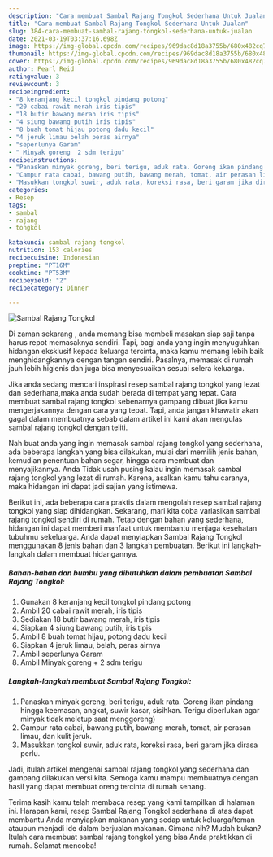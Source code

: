 ```yaml
---
description: "Cara membuat Sambal Rajang Tongkol Sederhana Untuk Jualan"
title: "Cara membuat Sambal Rajang Tongkol Sederhana Untuk Jualan"
slug: 384-cara-membuat-sambal-rajang-tongkol-sederhana-untuk-jualan
date: 2021-03-19T03:37:16.698Z
image: https://img-global.cpcdn.com/recipes/969dac8d18a3755b/680x482cq70/sambal-rajang-tongkol-foto-resep-utama.jpg
thumbnail: https://img-global.cpcdn.com/recipes/969dac8d18a3755b/680x482cq70/sambal-rajang-tongkol-foto-resep-utama.jpg
cover: https://img-global.cpcdn.com/recipes/969dac8d18a3755b/680x482cq70/sambal-rajang-tongkol-foto-resep-utama.jpg
author: Pearl Reid
ratingvalue: 3
reviewcount: 3
recipeingredient:
- "8 keranjang kecil tongkol pindang potong"
- "20 cabai rawit merah iris tipis"
- "18 butir bawang merah iris tipis"
- "4 siung bawang putih iris tipis"
- "8 buah tomat hijau potong dadu kecil"
- "4 jeruk limau belah peras airnya"
- "seperlunya Garam"
- " Minyak goreng  2 sdm terigu"
recipeinstructions:
- "Panaskan minyak goreng, beri terigu, aduk rata. Goreng ikan pindang hingga keemasan, angkat, suwir kasar, sisihkan. Terigu diperlukan agar minyak tidak meletup saat menggoreng)"
- "Campur rata cabai, bawang putih, bawang merah, tomat, air perasan limau, dan kulit jeruk."
- "Masukkan tongkol suwir, aduk rata, koreksi rasa, beri garam jika dirasa perlu."
categories:
- Resep
tags:
- sambal
- rajang
- tongkol

katakunci: sambal rajang tongkol 
nutrition: 153 calories
recipecuisine: Indonesian
preptime: "PT16M"
cooktime: "PT53M"
recipeyield: "2"
recipecategory: Dinner

---
```



![Sambal Rajang Tongkol](https://img-global.cpcdn.com/recipes/969dac8d18a3755b/680x482cq70/sambal-rajang-tongkol-foto-resep-utama.jpg)

Di zaman  sekarang , anda memang bisa membeli masakan siap saji tanpa harus repot memasaknya sendiri. Tapi, bagi anda yang ingin menyuguhkan hidangan eksklusif kepada keluarga tercinta, maka kamu memang lebih baik menghidangkannya dengan tangan sendiri. Pasalnya, memasak di rumah jauh lebih higienis dan juga bisa menyesuaikan sesuai selera keluarga.

Jika anda sedang mencari inspirasi resep sambal rajang tongkol yang lezat dan sederhana,maka anda sudah berada di tempat yang tepat. Cara membuat sambal rajang tongkol  sebenarnya gampang dibuat jika kamu mengerjakannya dengan cara yang tepat. Tapi, anda jangan khawatir akan gagal dalam membuatnya 
sebab dalam artikel ini kami akan mengulas sambal rajang tongkol dengan teliti.  



Nah buat anda yang ingin memasak sambal rajang tongkol yang sederhana, ada beberapa langkah yang bisa dilakukan, mulai dari memilih jenis bahan, kemudian penentuan bahan segar, hingga cara membuat dan menyajikannya. Anda Tidak usah pusing kalau ingin memasak sambal rajang tongkol yang lezat di rumah. Karena, asalkan kamu  tahu caranya, maka hidangan ini dapat jadi sajian yang istimewa.

Berikut ini, ada beberapa cara praktis  dalam mengolah resep sambal rajang tongkol yang siap dihidangkan. Sekarang, mari kita coba variasikan sambal rajang tongkol sendiri di rumah. Tetap dengan bahan yang sederhana, hidangan ini dapat memberi manfaat untuk membantu menjaga kesehatan tubuhmu sekeluarga. Anda dapat menyiapkan Sambal Rajang Tongkol menggunakan 8 jenis bahan dan 3 langkah pembuatan. Berikut ini langkah-langkah dalam membuat hidangannya.

<!--inarticleads1-->

##### Bahan-bahan dan bumbu yang dibutuhkan dalam pembuatan Sambal Rajang Tongkol:

1. Gunakan 8 keranjang kecil tongkol pindang potong
1. Ambil 20 cabai rawit merah, iris tipis
1. Sediakan 18 butir bawang merah, iris tipis
1. Siapkan 4 siung bawang putih, iris tipis
1. Ambil 8 buah tomat hijau, potong dadu kecil
1. Siapkan 4 jeruk limau, belah, peras airnya
1. Ambil seperlunya Garam
1. Ambil  Minyak goreng + 2 sdm terigu




<!--inarticleads2-->

##### Langkah-langkah membuat Sambal Rajang Tongkol:

1. Panaskan minyak goreng, beri terigu, aduk rata. Goreng ikan pindang hingga keemasan, angkat, suwir kasar, sisihkan. Terigu diperlukan agar minyak tidak meletup saat menggoreng)
1. Campur rata cabai, bawang putih, bawang merah, tomat, air perasan limau, dan kulit jeruk.
1. Masukkan tongkol suwir, aduk rata, koreksi rasa, beri garam jika dirasa perlu.




Jadi, itulah artikel mengenai  sambal rajang tongkol  yang sederhana dan gampang dilakukan versi kita. Semoga kamu mampu membuatnya dengan hasil yang dapat membuat oreng tercinta di rumah senang. 

Terima kasih kamu telah membaca resep yang kami tampilkan di halaman ini. Harapan kami, resep  Sambal Rajang Tongkol sederhana di atas dapat membantu Anda menyiapkan makanan yang sedap untuk keluarga/teman ataupun menjadi ide dalam berjualan makanan. Gimana nih? Mudah bukan? Itulah cara membuat sambal rajang tongkol yang bisa Anda praktikkan di rumah. Selamat mencoba!

